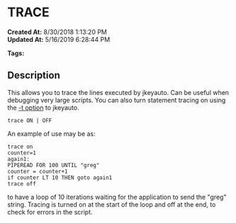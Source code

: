 # TRACE

**Created At:** 8/30/2018 1:13:20 PM  
**Updated At:** 5/16/2019 6:28:44 PM  

**Tags:**
<badge text='program profiling' vertical='middle' />

## Description

This allows you to trace the lines executed by jkeyauto. Can be useful when debugging very large scripts. You can also turn statement tracing on using the [-t option](options) to jkeyauto.

```
trace ON | OFF
```

An example of use may be as:

```
trace on
counter=1
again1:
PIPEREAD FOR 100 UNTIL "greg"
counter = counter+1
if counter LT 10 THEN goto again1
trace off
```

to have a loop of 10 iterations waiting for the application to send the "greg" string. Tracing is turned on at the start of the loop and off at the end, to check for errors in the script.
